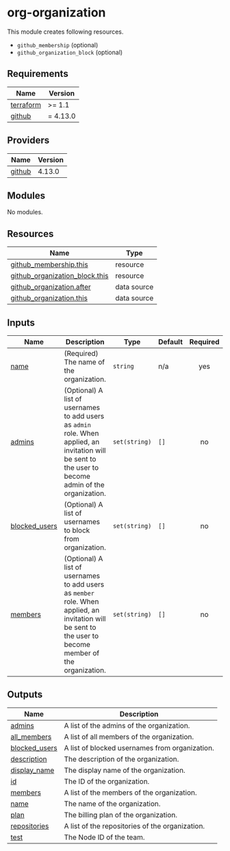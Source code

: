 # org-organization

This module creates following resources.

- `github_membership` (optional)
- `github_organization_block` (optional)

<!-- BEGINNING OF PRE-COMMIT-TERRAFORM DOCS HOOK -->
## Requirements

| Name | Version |
|------|---------|
| <a name="requirement_terraform"></a> [terraform](#requirement\_terraform) | >= 1.1 |
| <a name="requirement_github"></a> [github](#requirement\_github) | = 4.13.0 |

## Providers

| Name | Version |
|------|---------|
| <a name="provider_github"></a> [github](#provider\_github) | 4.13.0 |

## Modules

No modules.

## Resources

| Name | Type |
|------|------|
| [github_membership.this](https://registry.terraform.io/providers/hashicorp/github/4.13.0/docs/resources/membership) | resource |
| [github_organization_block.this](https://registry.terraform.io/providers/hashicorp/github/4.13.0/docs/resources/organization_block) | resource |
| [github_organization.after](https://registry.terraform.io/providers/hashicorp/github/4.13.0/docs/data-sources/organization) | data source |
| [github_organization.this](https://registry.terraform.io/providers/hashicorp/github/4.13.0/docs/data-sources/organization) | data source |

## Inputs

| Name | Description | Type | Default | Required |
|------|-------------|------|---------|:--------:|
| <a name="input_name"></a> [name](#input\_name) | (Required) The name of the organization. | `string` | n/a | yes |
| <a name="input_admins"></a> [admins](#input\_admins) | (Optional) A list of usernames to add users as `admin` role. When applied, an invitation will be sent to the user to become admin of the organization. | `set(string)` | `[]` | no |
| <a name="input_blocked_users"></a> [blocked\_users](#input\_blocked\_users) | (Optional) A list of usernames to block from organization. | `set(string)` | `[]` | no |
| <a name="input_members"></a> [members](#input\_members) | (Optional) A list of usernames to add users as `member` role. When applied, an invitation will be sent to the user to become member of the organization. | `set(string)` | `[]` | no |

## Outputs

| Name | Description |
|------|-------------|
| <a name="output_admins"></a> [admins](#output\_admins) | A list of the admins of the organization. |
| <a name="output_all_members"></a> [all\_members](#output\_all\_members) | A list of all members of the organization. |
| <a name="output_blocked_users"></a> [blocked\_users](#output\_blocked\_users) | A list of blocked usernames from organization. |
| <a name="output_description"></a> [description](#output\_description) | The description of the organization. |
| <a name="output_display_name"></a> [display\_name](#output\_display\_name) | The display name of the organization. |
| <a name="output_id"></a> [id](#output\_id) | The ID of the organization. |
| <a name="output_members"></a> [members](#output\_members) | A list of the members of the organization. |
| <a name="output_name"></a> [name](#output\_name) | The name of the organization. |
| <a name="output_plan"></a> [plan](#output\_plan) | The billing plan of the organization. |
| <a name="output_repositories"></a> [repositories](#output\_repositories) | A list of the repositories of the organization. |
| <a name="output_test"></a> [test](#output\_test) | The Node ID of the team. |
<!-- END OF PRE-COMMIT-TERRAFORM DOCS HOOK -->
